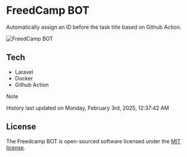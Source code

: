 # FreedCamp BOT

Automatically assign an ID before the task title based on Github Action.

![FreedCamp BOT](https://repository-images.githubusercontent.com/737932867/7d34798b-2680-471c-b089-a78a718d3d6a)

## Tech

- Laravel
- Docker
- Github Action

> [!NOTE]  
> History last updated on Monday, February 3rd, 2025, 12:37:42 AM

## License

The Freedcamp BOT is open-sourced software licensed under the [MIT license](https://opensource.org/licenses/MIT).
